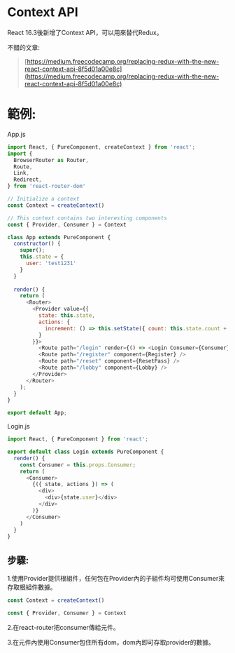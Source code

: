 # Context API

React 16.3後新增了Context API，可以用來替代Redux。

不錯的文章:

> [https://medium.freecodecamp.org/replacing-redux-with-the-new-react-context-api-8f5d01a00e8c](https://medium.freecodecamp.org/replacing-redux-with-the-new-react-context-api-8f5d01a00e8c)



# 範例:

App.js

```js
import React, { PureComponent, createContext } from 'react';
import {
  BrowserRouter as Router,
  Route,
  Link,
  Redirect,
} from 'react-router-dom'

// Initialize a context
const Context = createContext()

// This context contains two interesting components
const { Provider, Consumer } = Context

class App extends PureComponent {
  constructor() {
    super();
    this.state = {
      user: 'test1231'
    }
  }
  
  render() {
    return (
      <Router>
        <Provider value={{
          state: this.state,
          actions: {
            increment: () => this.setState({ count: this.state.count + 1 }),
          }
        }}>
          <Route path="/login" render={() => <Login Consumer={Consumer} />}  />
          <Route path="/register" component={Register} />
          <Route path="/reset" component={ResetPass} />
          <Route path="/lobby" component={Lobby} />
        </Provider>
      </Router>
    );
  }
}

export default App;
```

Login.js

```js
import React, { PureComponent } from 'react';

export default class Login extends PureComponent {
  render() {
    const Consumer = this.props.Consumer;
    return (
      <Consumer>
        {({ state, actions }) => (
          <div>
            <div>{state.user}</div>
          </div>
        )}
      </Consumer>
    )
  }
}
```

## 步驟:

1.使用Provider提供根組件，任何包在Provider內的子組件均可使用Consumer來存取根組件數據。

```js
const Context = createContext()

const { Provider, Consumer } = Context
```

2.在react-router把consumer傳給元件。

3.在元件內使用Consumer包住所有dom，dom內即可存取provider的數據。

